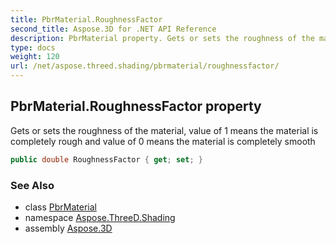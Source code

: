 ```yaml
---
title: PbrMaterial.RoughnessFactor
second_title: Aspose.3D for .NET API Reference
description: PbrMaterial property. Gets or sets the roughness of the material value of 1 means the material is completely rough and value of 0 means the material is completely smooth
type: docs
weight: 120
url: /net/aspose.threed.shading/pbrmaterial/roughnessfactor/
---
```

## PbrMaterial.RoughnessFactor property

Gets or sets the roughness of the material, value of 1 means the material is completely rough and value of 0 means the material is completely smooth

```csharp
public double RoughnessFactor { get; set; }
```

### See Also

* class [PbrMaterial](../)
* namespace [Aspose.ThreeD.Shading](../../pbrmaterial/)
* assembly [Aspose.3D](../../../)


